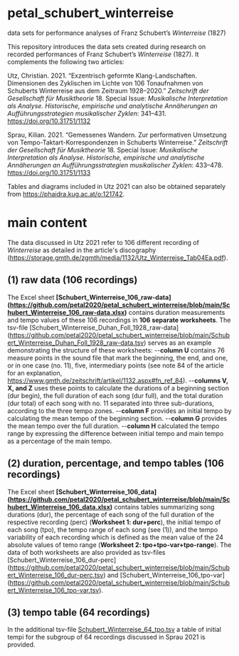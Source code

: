 # petal_schubert_winterreise
data sets for performance analyses of Franz Schubert’s *Winterreise* (1827)

This repository introduces the data sets created during research on recorded performances of Franz Schubert’s *Winterreise* (1827). It complements the following two articles:

Utz, Christian. 2021. “Exzentrisch geformte Klang-Landschaften. Dimensionen des Zyklischen im Lichte von 106 Tonaufnahmen von Schuberts Winterreise aus dem Zeitraum 1928–2020.” *Zeitschrift der Gesellschaft für Musiktheorie* 18. Special Issue: *Musikalische Interpretation als Analyse. Historische, empirische und analytische Annäherungen an Aufführungsstrategien musikalischer Zyklen*: 341–431. https://doi.org/10.31751/1132

Sprau, Kilian. 2021. “Gemessenes Wandern. Zur performativen Umsetzung von Tempo-Taktart-Korrespondenzen in Schuberts Winterreise.” *Zeitschrift der Gesellschaft für Musiktheorie* 18. Special Issue: *Musikalische Interpretation als Analyse. Historische, empirische und analytische Annäherungen an Aufführungsstrategien musikalischer Zyklen*: 433–478. https://doi.org/10.31751/1133

Tables and diagrams included in Utz 2021 can also be obtained separately from https://phaidra.kug.ac.at/o:121742.

# main content

The data discussed in Utz 2021 refer to 106 different recording of *Winterreise* as detailed in the article's discography (https://storage.gmth.de/zgmth/media/1132/Utz_Winterreise_Tab04Ea.pdf).

## (1) raw data (106 recordings)

The Excel sheet **[Schubert_Winterreise_106_raw-data] (https://github.com/petal2020/petal_schubert_winterreise/blob/main/Schubert_Winterreise_106_raw-data.xlsx)** contains duration measurements and tempo  values of these 106 recordings in **106 separate worksheets**. The tsv-file [Schubert_Winterreise_Duhan_Foll_1928_raw-data] (https://github.com/petal2020/petal_schubert_winterreise/blob/main/Schubert_Winterreise_Duhan_Foll_1928_raw-data.tsv) serves as an example demonstrating the structure of these worksheets:
--**column U** contains 76 measure points in the sound file that mark the beginning, the end, and one, or in one case (no. 11), five, intermediary points (see note 84 of the article for an explanation, https://www.gmth.de/zeitschrift/artikel/1132.aspx#fn_ref_84). 
--**columns V, X, and Z** uses these points to calculate the durations of a beginning section (dur begin), the full duration of each song (dur full), and the total duration (dur total) of each song with no. 11 separated into three sub-durations, according to the three tempo zones.
--**column F** provides an initial tempo by calculating the mean tempo of the beginning section.
--**column G** provides the mean tempo over the full duration.
--**column H** calculated the tempo range by expressing the difference between initial tempo and main tempo as a percentage of the main tempo.

## (2) duration, percentage, and tempo tables (106 recordings)

The Excel sheet **[Schubert_Winterreise_106_data] (https://github.com/petal2020/petal_schubert_winterreise/blob/main/Schubert_Winterreise_106_data.xlsx)** contains tables summarizing song durations (dur), the percentage of each song of the full duration of the respective recording (perc) (**Worksheet 1: dur+perc**), the initial tempo of each song (tpo), the tempo range of each song (see (1)), and the tempo variability of each recording which is defined as the mean value of the 24 absolute values of temo range (**Worksheet 2: tpo+tpo-var+tpo-range**). The data of both worksheets are also provided as tsv-files [Schubert_Winterreise_106_dur-perc] (https://github.com/petal2020/petal_schubert_winterreise/blob/main/Schubert_Winterreise_106_dur-perc.tsv) and [Schubert_Winterreise_106_tpo-var] (https://github.com/petal2020/petal_schubert_winterreise/blob/main/Schubert_Winterreise_106_tpo-var.tsv).

## (3) tempo table (64 recordings)

In the additional tsv-file [Schubert_Winterreise_64_tpo.tsv](https://github.com/petal2020/petal_schubert_winterreise/blob/main/Schubert_Winterreise_64_tpo.tsv) a table of initial tempi for the subgroup of 64 recordings discussed in Sprau 2021 is provided.
